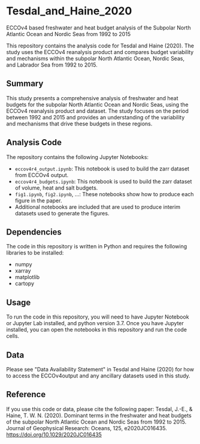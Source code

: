 # Tesdal_and_Haine_2020
ECCOv4 based freshwater and heat budget analysis of the Subpolar North Atlantic Ocean and Nordic Seas from 1992 to 2015

This repository contains the analysis code for Tesdal and Haine (2020). The study uses the ECCOv4 reanalysis product and compares budget variability and mechanisms within the subpolar North Atlantic Ocean, Nordic Seas, and Labrador Sea from 1992 to 2015.

## Summary
This study presents a comprehensive analysis of freshwater and heat budgets for the subpolar North Atlantic Ocean and Nordic Seas, using the ECCOv4 reanalysis product and dataset. The study focuses on the period between 1992 and 2015 and provides an understanding of the variability and mechanisms that drive these budgets in these regions.

## Analysis Code
The repository contains the following Jupyter Notebooks:
- `eccov4r4_output.ipynb`: This notebook is used to build the zarr dataset from ECCOv4 output.
- `eccov4r4_budgets.ipynb`: This notebook is used to build the zarr dataset of volume, heat and salt budgets.
- `fig1.ipynb`, `fig2.ipynb`, ...: These notebooks show how to produce each figure in the paper.
- Additional notebooks are included that are used to produce interim datasets used to generate the figures.

## Dependencies
The code in this repository is written in Python and requires the following libraries to be installed:
- numpy
- xarray
- matplotlib
- cartopy

## Usage
To run the code in this repository, you will need to have Jupyter Notebook or Jupyter Lab installed, and python version 3.7. Once you have Jupyter installed, you can open the notebooks in this repository and run the code cells.

## Data
Please see "Data Availability Statement" in Tesdal and Haine (2020) for how to access the ECCOv4output and any ancillary datasets used in this study.

## Reference
If you use this code or data, please cite the following paper:
Tesdal, J.-E., & Haine, T. W. N. (2020). Dominant terms in the freshwater and heat budgets of the subpolar North Atlantic Ocean and Nordic Seas from 1992 to 2015. Journal of Geophysical Research: Oceans, 125, e2020JC016435. https://doi.org/10.1029/2020JC016435
